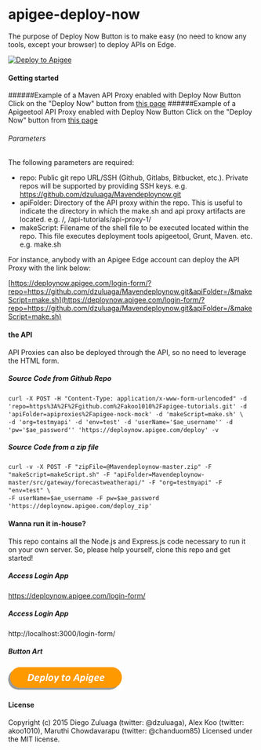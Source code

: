 # apigee-deploy-now
The purpose of Deploy Now Button is to make easy (no need to know any tools, except your browser) to deploy APIs on Edge.

[![Deploy to Apigee](https://github.com/maruthichand/Mavendeploynow/raw/master/images/deploy_to_apigee.png)](https://deploynow.apigee.com/login-form/?repo=https://github.com/dzuluaga/Mavendeploynow.git&apiFolder=/&makeScript=make.sh)

#### Getting started
######Example of a Maven API Proxy enabled with Deploy Now Button
Click on the "Deploy Now" button from [this page](https://github.com/dzuluaga/Mavendeploynow)
######Example of a Apigeetool API Proxy enabled with Deploy Now Button
Click on the "Deploy Now" button from [this page](https://github.com/akoo1010/apigee-nock-mock-deploy-now)

###### Parameters
The following parameters are required:
- repo: Public git repo URL/SSH (Github, Gitlabs, Bitbucket, etc.). Private repos will be supported by providing SSH keys. e.g. https://github.com/dzuluaga/Mavendeploynow.git 
- apiFolder: Directory of the API proxy within the repo. This is useful to indicate the directory in which the make.sh and api proxy artifacts are located. e.g. /, /api-tutorials/api-proxy-1/
- makeScript: Filename of the shell file to be executed located within the repo. This file executes deployment tools apigeetool, Grunt, Maven. etc. e.g. make.sh

For instance, anybody with an Apigee Edge account can deploy the API Proxy with the link below:

[https://deploynow.apigee.com/login-form/?repo=https://github.com/dzuluaga/Mavendeploynow.git&apiFolder=/&makeScript=make.sh](https://deploynow.apigee.com/login-form/?repo=https://github.com/dzuluaga/Mavendeploynow.git&apiFolder=/&makeScript=make.sh)

#### the API
API Proxies can also be deployed through the API, so no need to leverage the HTML form.

##### Source Code from Github Repo
```shell
curl -X POST -H "Content-Type: application/x-www-form-urlencoded" -d 'repo=https%3A%2F%2Fgithub.com%2Fakoo1010%2Fapigee-tutorials.git' -d 'apiFolder=apiproxies%2Fapigee-nock-mock' -d 'makeScript=make.sh' \
-d 'org=testmyapi' -d 'env=test' -d 'userName='$ae_username'' -d 'pw='$ae_password'' 'https://deploynow.apigee.com/deploy' -v
```
##### Source Code from a zip file
```shell
curl -v -X POST -F "zipFile=@Mavendeploynow-master.zip" -F "makeScript=makeScript.sh" -F "apiFolder=Mavendeploynow-master/src/gateway/forecastweatherapi/" -F "org=testmyapi" -F "env=test" \
-F userName=$ae_username -F pw=$ae_password 'https://deploynow.apigee.com/deploy_zip'
```

#### Wanna run it in-house?
This repo contains all the Node.js and Express.js code necessary to run it on your own server. So, please help yourself, clone this repo and get started!

##### Access Login App
https://deploynow.apigee.com/login-form/

##### Access Login App
http://localhost:3000/login-form/

##### Button Art
[![Deploy to Apigee](./images/deploy_to_apigee.png)](http://dabuttonfactory.com/#t=Deploy+to+Apigee&f=Calibri-Bold-Italic&ts=22&tc=fff&hp=35&vp=10&c=round&bgt=pyramid&bgc=f90&ebgc=f90&shs=4&shc=666&sho=se)

#### License
Copyright (c) 2015 Diego Zuluaga (twitter: @dzuluaga), Alex Koo (twitter: akoo1010), Maruthi Chowdavarapu (twitter: @chanduom85) Licensed under the MIT license.
